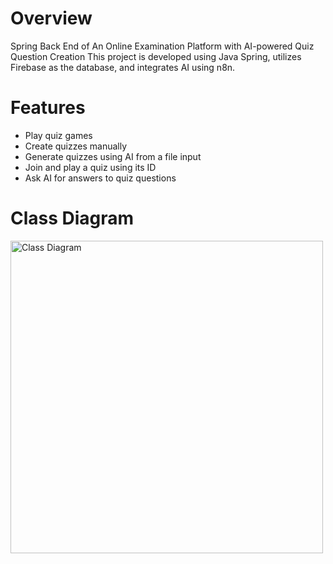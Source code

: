 # Overview
Spring Back End of An Online Examination Platform with AI-powered Quiz Question Creation
This project is developed using Java Spring, utilizes Firebase as the database, and integrates AI using n8n.
# Features
- Play quiz games
- Create quizzes manually
- Generate quizzes using AI from a file input
- Join and play a quiz using its ID
- Ask AI for answers to quiz questions
# Class Diagram
<img src="https://github.com/user-attachments/assets/49ebf169-894e-4444-97af-90a521630265" alt="Class Diagram" width="500"/>
